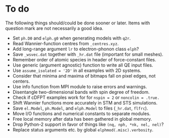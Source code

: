 # To do

The following things should/could be done sooner or later. Items with question
mark are not necessarily a good idea.

* Set `ph.D0` and `elph.g0` when generating models with `q2r`.
* Read Wannier-function centres from `_centres.xyz`.
* Add long-range argument `lr` to electron-phonon class `elph`?
* Save `_wsvec.dat` together with `_hr.dat` file (important for small meshes).
* Remember order of atomic species in header of force-constant files.
* Use generic (argument agnostic) function to write all QE input files.
* Use `assume_isolated = '2D'` in all examples with 2D systems.
* Consider that minima and maxima of bitmaps fall on pixel edges, not centers.
* Use info function from MPI module to raise errors and warnings.
* Disentangle two-dimensional bands with spin degree of freedom.
* Check if cDFPT examples work for for `nspin = 2` or `noncolin = .true.`
* Shift Wannier functions more accurately in STM and STS simulations.
* Save `el.Model`, `ph.Model`, and `elph.Model` to files (`_hr.dat`, `flfrc`).
* Move I/O functions and numerical constants to separate modules.
* Free local memory after data has been gathered in global memory.
* Drop Python-2 support in favor of things like `(nq, nph, *nk, nel, nel)`?
* Replace status arguments etc. by global `elphmod(.misc).verbosity`.
